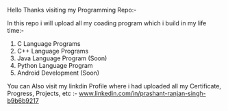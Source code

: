 Hello Thanks visiting my Programming Repo:-

In this repo i will upload all my coading program which i build in my life time:-
1) C Language Programs
2) C++ Language Programs 
3) Java Language Program (Soon)
4) Python Language Program
5) Android Development (Soon)


You can Also visit my linkdin Profile where i had uploaded all my Certificate, Progress, Projects, etc :-
  www.linkedin.com/in/prashant-ranjan-singh-b9b6b9217
